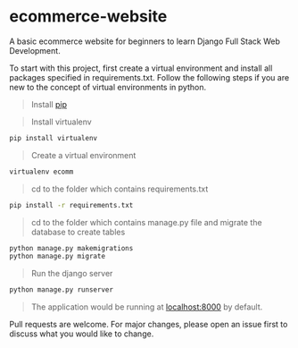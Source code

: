 # ecommerce-website
A basic ecommerce website for beginners to learn Django Full Stack Web Development.

To start with this project, first create a virtual environment and install all packages specified in requirements.txt.
Follow the following steps if you are new to the concept of virtual environments in python.

> Install [pip](https://pypi.org/project/pip/)

> Install virtualenv
```bash
pip install virtualenv
```
> Create a virtual environment
```bash
virtualenv ecomm
```
> cd to the folder which contains requirements.txt
```bash
pip install -r requirements.txt
```
> cd to the folder which contains manage.py file and migrate the database to create tables
```bash
python manage.py makemigrations
python manage.py migrate
```
> Run the django server
```bash
python manage.py runserver
```
> The application would be running at [localhost:8000](https://localhost:8000/home/) by default.

Pull requests are welcome. For major changes, please open an issue first to discuss what you would like to change.
